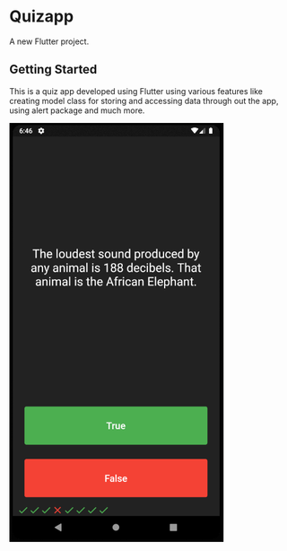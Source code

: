 # Quizapp

A new Flutter project.

## Getting Started

This is a quiz app developed using Flutter using various features like creating model class for storing and accessing data through out the app, using alert package and much more.

![Screenshot](https://github.com/MokshakKetanDagli/QuizApp/blob/master/assets/screenshot/ScreenShot.png)
